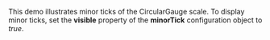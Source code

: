 This demo illustrates minor ticks of&nbsp;the CircularGauge scale. To&nbsp;display minor ticks, set the **visible** property of&nbsp;the **minorTick** configuration object to _true_.
<!--split-->